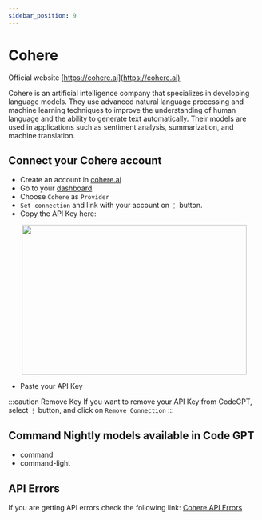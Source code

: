 ```yaml
---
sidebar_position: 9
---
```

# Cohere
Official website [https://cohere.ai](https://cohere.ai)

Cohere is an artificial intelligence company that specializes in developing language models. They use advanced natural language processing and machine learning techniques to improve the understanding of human language and the ability to generate text automatically. Their models are used in applications such as sentiment analysis, summarization, and machine translation.

## Connect your Cohere account
- Create an account in [cohere.ai](https://cohere.ai/)
- Go to your [dashboard](https://dashboard.cohere.com/api-keys)
- Choose `Cohere` as `Provider`
- `Set connection` and link with your account on `⋮` button.
- Copy the API Key here:
  
<p align="center">
      <img width="450" height="300" src="https://github.com/davila7/code-gpt-docs/assets/37567214/2a15c150-bbac-4376-9e0f-d96068220db2" />
</p>

- Paste your API Key

:::caution Remove Key
If you want to remove your API Key from CodeGPT, select `⋮` button, and click on `Remove Connection`
:::
## Command Nightly models available in Code GPT
- command
- command-light
  
## API Errors
If you are getting API errors check the following link: [Cohere API Errors](https://docs.cohere.ai/reference/errors)
